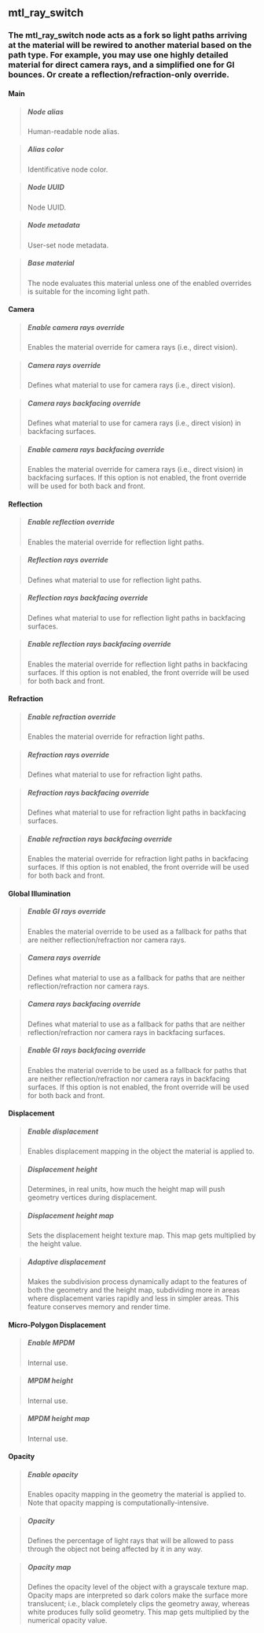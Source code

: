 ## **mtl_ray_switch**

### The mtl_ray_switch node acts as a fork so light paths arriving at the material will be rewired to another material based on the path type. For example, you may use one highly detailed material for direct camera rays, and a simplified one for GI bounces. Or create a reflection/refraction-only override.
#### Main

> ##### Node alias
> Human-readable node alias. 

> ##### Alias color
> Identificative node color. 

> ##### Node UUID
> Node UUID. 

> ##### Node metadata
> User-set node metadata. 

> ##### Base material
> The node evaluates this material unless one of the enabled overrides is suitable for the incoming light path. 

#### Camera

> ##### Enable camera rays override
> Enables the material override for camera rays (i.e., direct vision). 

> ##### Camera rays override
> Defines what material to use for camera rays (i.e., direct vision). 

> ##### Camera rays backfacing override
> Defines what material to use for camera rays (i.e., direct vision) in backfacing surfaces. 

> ##### Enable camera rays backfacing override
> Enables the material override for camera rays (i.e., direct vision) in backfacing surfaces. If this option is not enabled, the front override will be used for both back and front. 

#### Reflection

> ##### Enable reflection override
> Enables the material override for reflection light paths. 

> ##### Reflection rays override
> Defines what material to use for reflection light paths. 

> ##### Reflection rays backfacing override
> Defines what material to use for reflection light paths in backfacing surfaces. 

> ##### Enable reflection rays backfacing override
> Enables the material override for reflection light paths in backfacing surfaces. If this option is not enabled, the front override will be used for both back and front. 

#### Refraction

> ##### Enable refraction override
> Enables the material override for refraction light paths. 

> ##### Refraction rays override
> Defines what material to use for refraction light paths. 

> ##### Refraction rays backfacing override
> Defines what material to use for refraction light paths in backfacing surfaces. 

> ##### Enable refraction rays backfacing override
> Enables the material override for refraction light paths in backfacing surfaces. If this option is not enabled, the front override will be used for both back and front. 

#### Global Illumination

> ##### Enable GI rays override
> Enables the material override to be used as a fallback for paths that are neither reflection/refraction nor camera rays. 

> ##### Camera rays override
> Defines what material to use as a fallback for paths that are neither reflection/refraction nor camera rays. 

> ##### Camera rays backfacing override
> Defines what material to use as a fallback for paths that are neither reflection/refraction nor camera rays in backfacing surfaces. 

> ##### Enable GI rays backfacing override
> Enables the material override to be used as a fallback for paths that are neither reflection/refraction nor camera rays in backfacing surfaces. If this option is not enabled, the front override will be used for both back and front. 

#### Displacement

> ##### Enable displacement
> Enables displacement mapping in the object the material is applied to. 

> ##### Displacement height
> Determines, in real units, how much the height map will push geometry vertices during displacement. 

> ##### Displacement height map
> Sets the displacement height texture map. This map gets multiplied by the height value. 

> ##### Adaptive displacement
> Makes the subdivision process dynamically adapt to the features of both the geometry and the height map, subdividing more in areas where displacement varies rapidly and less in simpler areas. This feature conserves memory and render time. 

#### Micro-Polygon Displacement

> ##### Enable MPDM
> Internal use. 

> ##### MPDM height
> Internal use. 

> ##### MPDM height map
> Internal use. 

#### Opacity

> ##### Enable opacity
> Enables opacity mapping in the geometry the material is applied to. Note that opacity mapping is computationally-intensive. 

> ##### Opacity
> Defines the percentage of light rays that will be allowed to pass through the object not being affected by it in any way. 

> ##### Opacity map
> Defines the opacity level of the object with a grayscale texture map. Opacity maps are interpreted so dark colors make the surface more translucent; i.e., black completely clips the geometry away, whereas white produces fully solid geometry. This map gets multiplied by the numerical opacity value. 

